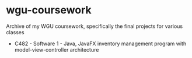 # wgu-coursework
Archive of my WGU coursework, specifically the final projects for various classes

* C482 - Software 1 - Java, JavaFX inventory management program with model-view-controller architecture
